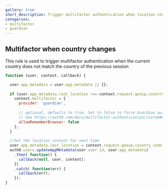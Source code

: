 ```yaml
---
gallery: true
short_description: Trigger multifactor authentication when location changed
categories:
- multifactor
- guardian
---
```


## Multifactor when country changes

This rule is used to trigger multifactor authentication when the current country does not match the country of the previous session

```js
function (user, context, callback) {

  user.app_metadata = user.app_metadata || {}; 
  
  if (user.app_metadata.last_location !== context.request.geoip.country_code) {
    context.multifactor = { 
      provider: 'guardian',
     
      // optional, defaults to true. Set to false to force Guardian authentication every time. 
      // See https://auth0.com/docs/multifactor-authentication/custom#change-the-frequency-of-authentication-requests for details
      allowRememberBrowser: false
    };  
  }
  
  //Set the location context for next time
  user.app_metadata.last_location = context.request.geoip.country_code;
  auth0.users.updateAppMetadata(user.user_id, user.app_metadata)
    .then( function() {
      callback(null, user, context);
    })
    .catch( function(err) {
      callback(err);
    }); 
}
```
